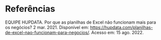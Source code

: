 # Referências

EQUIPE HUPDATA. Por que as planilhas de Excel não funcionam mais para os negócios? 2 mar. 2021. Disponível em: https://hupdata.com/planilhas-de-excel-nao-funcionam-para-negocios/. Acesso em: 15 ago. 2022.

